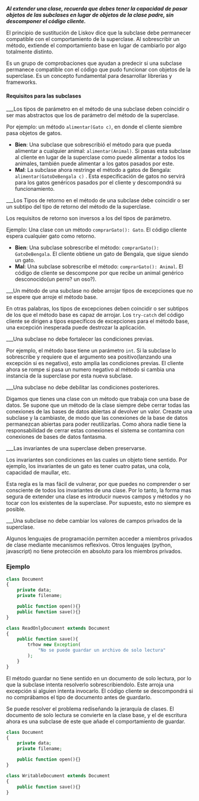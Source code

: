 ___Al extender una clase, recuerda que debes tener la capacidad de pasar objetos de las subclases en lugar de objetos de la clase padre, sin descomponer el código cliente.___

El principio de sustitución de Liskov dice que la subclase debe permanecer compatible con el comportamiento de la superclase. Al sobrescribir un método, extiende el comportamiento base en lugar de cambiarlo por algo totalmente distinto. 

Es un grupo de comprobaciones que ayudan a predecir si una subclase permanece compatible con el código que pudo funcionar con objetos de la superclase. Es un concepto fundamental para desarrollar librerías y frameworks. 

#### Requisitos para las subclases

___Los tipos de parámetro en el método de una subclase deben coincidir o ser mas abstractos que los de parámetro del método de la superclase. 

Por ejemplo: un método `alimentar(Gato c)`, en donde el cliente siembre pasa objetos de gatos. 

* __Bien__: Una subclase que sobrescribió el método para que pueda alimentar a cualquier animal: `alimentar(Animal)`. Si pasas esta subclase al cliente en lugar de la superclase como puede alimentar a todos los animales, también puede alimentar a los gatos pasados por este.
* __Mal__: La subclase ahora restringe el método a gatos de Bengala: `alimentar(GatoDeBengala c)` . Esta especificación de gatos no servirá para los gatos genéricos pasados por el cliente y descompondrá su funcionamiento. 

___Los Tipos de retorno en el método de una subclase debe coincidir o ser un subtipo del tipo de retorno del método de la superclase.

Los requisitos de retorno son inversos a los del tipos de parámetro.

Ejemplo: Una clase con un método `comprarGato(): Gato`. El código cliente espera cualquier gato como retorno. 

* __Bien__: Una subclase sobrescribe el método: `comprarGato(): GatoDeBengala`. El cliente obtiene un gato de Bengala, que sigue siendo un gato.
* __Mal__: Una subclase sobrescribe el método: `comprarGato(): Animal`. El código de cliente se descompone por que recibe un animal genérico desconocido(un perro? un oso?). 


___Un método de una subclase no debe arrojar tipos de excepciones que no se espere que arroje el método base.

En otras palabras, los tipos de excepciones deben coincidir o ser subtipos de los que el método base es capaz de arrojar. 
Los `try-catch` del código cliente se dirigen a tipos específicos de excepciones para el método base, una excepción inesperada puede destrozar la aplicación. 


___Una subclase no debe fortalecer las condiciones previas.

Por ejemplo, el método base tiene un parámetro `int`. Si la subclase lo sobrescribe y requiere que el argumento sea positivo(lanzando una excepción si es negativo), esto amplia las condiciones previas. El cliente ahora se rompe si pasa un numero negativo al método si cambia una instancia de la superclase por esta nueva subclase.

___Una subclase no debe debilitar las condiciones posteriores.

Digamos que tienes una clase con un método que trabaja con una base de datos. Se supone que un método de la clase siempre debe cerrar todas las conexiones de las bases de datos abiertas al devolver un valor.
Creaste una subclase y la cambiaste, de modo que las conexiones de la base de datos permanezcan abiertas para poder reutilizarlas. Como ahora nadie tiene la responsabilidad de cerrar estas conexiones el sistema se contamina con conexiones de bases de datos fantasma.


___Las invariantes de una superclase deben preservarse.

Los invariantes son condiciones en las cuales un objeto tiene sentido. Por ejemplo, los invariantes de un gato es tener cuatro patas, una cola, capacidad de maullar, etc. 

Esta regla es la mas fácil de vulnerar, por que puedes no comprender o ser consciente de todos los invariantes de una clase. Por lo tanto, la forma mas segura de extender una clase es introducir nuevos campos y métodos y no tocar con los existentes de la superclase. Por supuesto, esto no siempre es posible.


___Una subclase no debe cambiar los valores de campos privados de la superclase.

Algunos lenguajes de programación permiten acceder a miembros privados de clase mediante mecanismos reflexivos. Otros lenguajes (python, javascript) no tiene protección en absoluto para los miembros privados.

### Ejemplo

```php
class Document
{
	private data;
	private filename;

	public function open(){}
	public function save(){}
}

class ReadOnlyDocument extends Document
{
	public function save(){
		trhow new Exception(
			"No se puede guardar un archivo de solo lectura"
		);
	}
}
```


El método guardar no tiene sentido en un documento de solo lectura, por lo que la subclase intenta resolverlo sobrescribiendolo. Este arroja una excepción si alguien intenta invocarlo. El código cliente se descompondrá si no comprábamos el tipo de documento antes de guardarlo. 

Se puede resolver el problema rediseñando la jerarquía de clases. El documento de solo lectura se convierte en la clase base, y el de escritura ahora es una subclase de este que añade el comportamiento de guardar.

```php
class Document
{
	private data;
	private filename;

	public function open(){}
}

class WritableDocument extends Document
{
	public function save(){}
}
```


